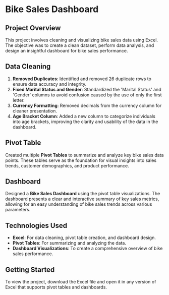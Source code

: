 # Bike Sales Dashboard

## Project Overview
This project involves cleaning and visualizing bike sales data using Excel. The objective was to create a clean dataset, perform data analysis, and design an insightful dashboard for bike sales performance.

## Data Cleaning

1. **Removed Duplicates**: Identified and removed 26 duplicate rows to ensure data accuracy and integrity.
2. **Fixed Marital Status and Gender**: Standardized the 'Marital Status' and 'Gender' columns to avoid confusion caused by the use of only the first letter.
3. **Currency Formatting**: Removed decimals from the currency column for cleaner presentation.
4. **Age Bracket Column**: Added a new column to categorize individuals into age brackets, improving the clarity and usability of the data in the dashboard.

## Pivot Table

Created multiple **Pivot Tables** to summarize and analyze key bike sales data points. These tables serve as the foundation for visual insights into sales trends, customer demographics, and product performance.

## Dashboard

Designed a **Bike Sales Dashboard** using the pivot table visualizations. The dashboard presents a clear and interactive summary of key sales metrics, allowing for an easy understanding of bike sales trends across various parameters.

## Technologies Used

- **Excel**: For data cleaning, pivot table creation, and dashboard design.
- **Pivot Tables**: For summarizing and analyzing the data.
- **Dashboard Visualizations**: To create a comprehensive overview of bike sales performance.

## Getting Started

To view the project, download the Excel file and open it in any version of Excel that supports pivot tables and dashboards.
